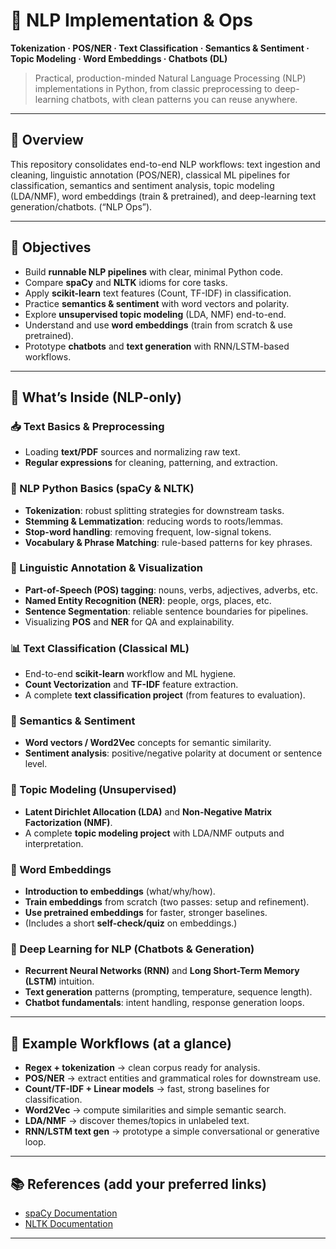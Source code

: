 # 🧠 NLP Implementation & Ops

**Tokenization · POS/NER · Text Classification · Semantics & Sentiment · Topic Modeling · Word Embeddings · Chatbots (DL)** 

> Practical, production-minded Natural Language Processing (NLP) implementations in Python, from classic preprocessing to deep-learning chatbots, with clean patterns you can reuse anywhere.

---

## 🚀 Overview

This repository consolidates end-to-end NLP workflows: text ingestion and cleaning, linguistic annotation (POS/NER), classical ML pipelines for classification, semantics and sentiment analysis, topic modeling (LDA/NMF), word embeddings (train & pretrained), and deep-learning text generation/chatbots. (“NLP Ops”).

---

## 🎯 Objectives

* Build **runnable NLP pipelines** with clear, minimal Python code.
* Compare **spaCy** and **NLTK** idioms for core tasks.
* Apply **scikit-learn** text features (Count, TF-IDF) in classification.
* Practice **semantics & sentiment** with word vectors and polarity.
* Explore **unsupervised topic modeling** (LDA, NMF) end-to-end.
* Understand and use **word embeddings** (train from scratch & use pretrained).
* Prototype **chatbots** and **text generation** with RNN/LSTM-based workflows.

---

## 🧩 What’s Inside (NLP-only)

### 📥 Text Basics & Preprocessing

* Loading **text/PDF** sources and normalizing raw text.
* **Regular expressions** for cleaning, patterning, and extraction.

### 🧱 NLP Python Basics (spaCy & NLTK)

* **Tokenization**: robust splitting strategies for downstream tasks.
* **Stemming & Lemmatization**: reducing words to roots/lemmas.
* **Stop-word handling**: removing frequent, low-signal tokens.
* **Vocabulary & Phrase Matching**: rule-based patterns for key phrases.

### 🧠 Linguistic Annotation & Visualization

* **Part-of-Speech (POS) tagging**: nouns, verbs, adjectives, adverbs, etc.
* **Named Entity Recognition (NER)**: people, orgs, places, etc.
* **Sentence Segmentation**: reliable sentence boundaries for pipelines.
* Visualizing **POS** and **NER** for QA and explainability.

### 📊 Text Classification (Classical ML)

* End-to-end **scikit-learn** workflow and ML hygiene.
* **Count Vectorization** and **TF-IDF** feature extraction.
* A complete **text classification project** (from features to evaluation).

### 🔎 Semantics & Sentiment

* **Word vectors / Word2Vec** concepts for semantic similarity.
* **Sentiment analysis**: positive/negative polarity at document or sentence level.

### 🧵 Topic Modeling (Unsupervised)

* **Latent Dirichlet Allocation (LDA)** and **Non-Negative Matrix Factorization (NMF)**.
* A complete **topic modeling project** with LDA/NMF outputs and interpretation.

### 🧬 Word Embeddings

* **Introduction to embeddings** (what/why/how).
* **Train embeddings** from scratch (two passes: setup and refinement).
* **Use pretrained embeddings** for faster, stronger baselines.
* (Includes a short **self-check/quiz** on embeddings.)

### 🤖 Deep Learning for NLP (Chatbots & Generation)

* **Recurrent Neural Networks (RNN)** and **Long Short-Term Memory (LSTM)** intuition.
* **Text generation** patterns (prompting, temperature, sequence length).
* **Chatbot fundamentals**: intent handling, response generation loops.

---

## 🧪 Example Workflows (at a glance)

* **Regex + tokenization** → clean corpus ready for analysis.
* **POS/NER** → extract entities and grammatical roles for downstream use.
* **Count/TF-IDF + Linear models** → fast, strong baselines for classification.
* **Word2Vec** → compute similarities and simple semantic search.
* **LDA/NMF** → discover themes/topics in unlabeled text.
* **RNN/LSTM text gen** → prototype a simple conversational or generative loop.

---


## 📚 References (add your preferred links)

* [spaCy Documentation](https://github.com/Ibraheemolasupogit/spaCy)
* [NLTK Documentation](https://github.com/Ibraheemolasupogit/nltk)


---
